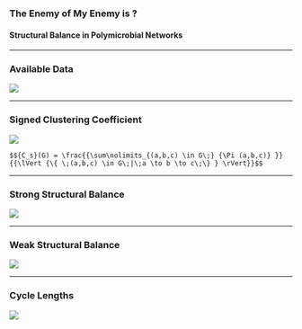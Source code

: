 ### The Enemy of My Enemy is ?
#### Structural Balance in Polymicrobial Networks

---

### Available Data

![](https://rawgit.com/sathomas/presentations/sbalance/assets/o_graphs.svg)

---

### Signed Clustering Coefficient

![](https://rawgit.com/sathomas/presentations/sbalance/assets/o_c_s.svg)

`$${C_s}(G) = \frac{{\sum\nolimits_{(a,b,c) \in G\;} {\Pi (a,b,c)} }}{{\lVert {\{ \;(a,b,c) \in G\;|\;a \to b \to c\;\} } \rVert}}$$`

---

### Strong Structural Balance

![](https://rawgit.com/sathomas/presentations/sbalance/assets/o_cistrong.svg)

---

### Weak Structural Balance

![](https://rawgit.com/sathomas/presentations/sbalance/assets/o_ciweak.svg)

---

### Cycle Lengths

![](https://rawgit.com/sathomas/presentations/sbalance/assets/o_cilength.svg)

